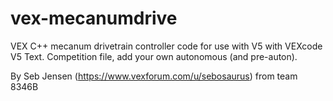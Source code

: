 # vex-mecanumdrive
VEX C++ mecanum drivetrain controller code for use with V5 with VEXcode V5 Text. Competition file, add your own autonomous (and pre-auton).

By Seb Jensen (https://www.vexforum.com/u/sebosaurus) from team 8346B
